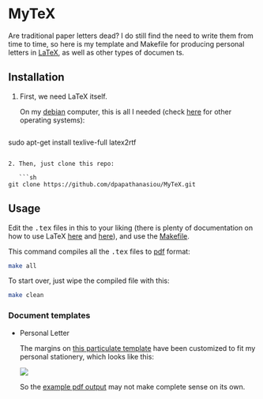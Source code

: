 # MyTeX

Are traditional paper letters dead? I do still find the need to write them from time to time, so here is my template and Makefile for producing personal letters in [LaTeX](http://www.latex-project.org/), as well as other types of documen
ts.

## Installation

1. First, we need LaTeX itself.

   On my [debian](http://www.debian.org/) computer, this is all I needed (check [here](http://latex-project.org/ftp.html) for other operating systems):

   ```sh
sudo apt-get install texlive-full latex2rtf
```

2. Then, just clone this repo:

   ```sh
git clone https://github.com/dpapathanasiou/MyTeX.git
```

## Usage

Edit the <tt>.tex</tt> files in this to your liking (there is plenty of documentation on how to use LaTeX [here](http://latex-project.org/guides/) and [here](http://latex-project.org/guides/)), and use the [Makefile](Makefile).

This command compiles all the <tt>.tex</tt> files to [pdf](http://en.wikipedia.org/wiki/Portable_Document_Format) format:

```sh
make all
```

To start over, just wipe the compiled file with this:

```sh
make clean
```

### Document templates

* Personal Letter

   The margins on [this particulate template](personal-letter.tex) have been customized to fit my personal stationery, which looks like this:

   <a href="http://i.imgur.com/zCs3ffN.jpg" target="_blank"><img src="http://i.imgur.com/SsvPKoH.jpg" border="0" /></a> 

   So the [example pdf output](personal-letter.pdf) may not make complete sense on its own.

